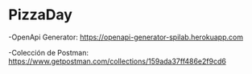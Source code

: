 # PizzaDay

-OpenApi Generator: https://openapi-generator-spilab.herokuapp.com

-Colección de Postman: https://www.getpostman.com/collections/159ada37ff486e2f9cd6
